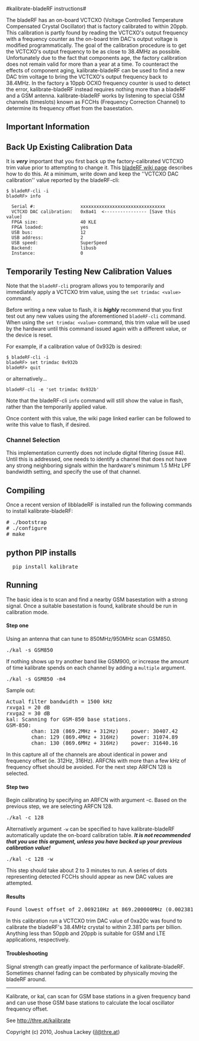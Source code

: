 #kalibrate-bladeRF instructions#

The bladeRF has an on-board VCTCXO (Voltage Controlled Temperature Compensated Crystal Oscillator) that is factory calibrated to within 20ppb. This calibration is partly found by reading the VCTCXO's output frequency with a frequency counter as the on-board trim DAC's output voltage is modified programmatically. The goal of the calibration procedure is to get the VCTCXO's output frequency to be as close to 38.4MHz as possible. Unfortunately due to the fact that components age, the factory calibration does not remain valid for more than a year at a time. To counteract the effects of component aging, kalibrate-bladeRF can be used to find a new DAC trim voltage to bring the VCTCXO's output frequency back to 38.4MHz. In the factory a 10ppb OCXO frequency counter is used to detect the error, kalibrate-bladeRF instead requires nothing more than a bladeRF and a GSM antenna. kalibrate-bladeRF works by listening to special GSM channels (timeslots) known as FCCHs (Frequency Correction Channel) to determine its frequency offset from the basestation.

## Important Information ##

## Back Up Existing Calibration Data ###
It is ***very*** important that you first back up the factory-calibrated VCTCXO
trim value prior to attempting to change it. This [bladeRF wiki
page](https://github.com/Nuand/bladeRF/wiki/bladeRF-CLI-Tips-and-Tricks#Backing_up_and_restoring_calibration_data)
describes how to do this. At a minimum, write down and keep the ''VCTCXO DAC
calibration'' value reported by the bladeRF-cli:
```
$ bladeRF-cli -i
bladeRF> info

  Serial #:                 xxxxxxxxxxxxxxxxxxxxxxxxxxxxxxxx
  VCTCXO DAC calibration:   0x8a41  <---------------- [Save this value]
  FPGA size:                40 KLE
  FPGA loaded:              yes
  USB bus:                  12
  USB address:              2
  USB speed:                SuperSpeed
  Backend:                  libusb
  Instance:                 0

```

## Temporarily Testing New Calibration Values ##
Note that the `bladeRF-cli` program allows you to temporarily and immediately
apply a VCTCXO trim value, using the `set trimdac <value>` command.

Before writing a new value to flash, it is ***highly*** recommend that you
first test out any new values using the aforementioned `bladeRF-cli` command.
When using the `set trimdac <value>` command, this trim value will be used by
the hardware until this command issued again with a different value, or the
device is reset.

For example, if a calibration value of 0x932b is desired:

```
$ bladeRF-cli -i
bladeRF> set trimdac 0x932b
bladeRF> quit
```

or alternatively...

```
bladeRF-cli -e 'set trimdac 0x932b'
```

Note that the bladeRF-cli `info` command will still show the value in flash, rather than the temporarily applied value.

Once content with this value, the wiki page linked earlier can be followed to write this value to flash, if desired.

### Channel Selection ###
This implementation currently does not include digital filtering (issue #4).  Until this is addressed, one needs to identify a channel that does not have any strong neighboring signals within the hardware's minimum 1.5 MHz LPF bandwidth setting, and specify the use of that channel.


## Compiling ##

Once a recent version of libbladeRF is installed run the following commands to install kalibrate-bladeRF:
<pre>
# ./bootstrap
# ./configure
# make
</pre>
## python PIP installs ##

<pre>
  pip install kalibrate
</pre>

## Running ##

The basic idea is to scan and find a nearby GSM basestation with a strong signal. Once a suitable basestation is found, kalibrate should be run in calibration mode.

#### Step one ####

Using an antenna that can tune to 850MHz/950MHz scan GSM850.
<pre>./kal -s GSM850</pre>
If nothing shows up try another band like GSM900, or increase the amount of time kalibrate spends on each channel by adding a `multiple` argument.
<pre>./kal -s GSM850 -m4</pre>

Sample out:
<pre>
Actual filter bandwidth = 1500 kHz
rxvga1 = 20 dB
rxvga2 = 30 dB
kal: Scanning for GSM-850 base stations.
GSM-850:
        chan: 128 (869.2MHz + 312Hz)    power: 30407.42
        chan: 129 (869.4MHz + 316Hz)    power: 31074.89
        chan: 130 (869.6MHz + 316Hz)    power: 31640.16
</pre>
In this capture all of the channels are about identical in power and frequency offset (ie. 312Hz, 316Hz). ARFCNs with more than a few kHz of frequency offset should be avoided.
For the next step ARFCN 128 is selected.

#### Step two ####

Begin calibrating by specifying an ARFCN with argument -c. Based on the previous step, we are selecting ARFCN 128.

<pre>
./kal -c 128
</pre>

Alternatively argument `-w` can be specified to have kalibrate-bladeRF automatically update the on-board calibration table. ***It is not recommended that you use this argument, unless you have backed up your previous calibration value!***

<pre>
./kal -c 128 -w
</pre>

This step should take about 2 to 3 minutes to run. A series of dots representing detected FCCHs should appear as new DAC values are attempted.

#### Results ####

<pre>Found lowest offset of 2.069210Hz at 869.200000MHz (0.002381 ppm) using DAC trim 0xa20c</pre>
In this calibration run a VCTCXO trim DAC value of 0xa20c was found to calibrate the bladeRF's 38.4MHz crystal to within 2.381 parts per billion. Anything less than 50ppb and 20ppb is suitable for GSM and LTE applications, respectively.

#### Troubleshooting ####

Signal strength can greatly impact the performance of kalibrate-bladeRF. Sometimes channel fading can be combated by physically moving the bladeRF around.


---

Kalibrate, or kal, can scan for GSM base stations in a given frequency band and
can use those GSM base stations to calculate the local oscillator frequency
offset.

See http://thre.at/kalibrate 

Copyright (c) 2010, Joshua Lackey (jl@thre.at)
